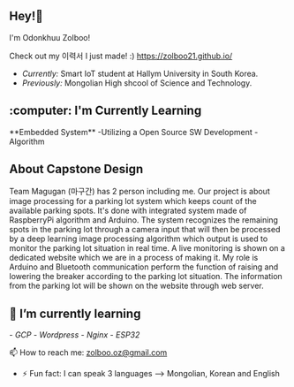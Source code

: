 <h2>Hey!👋</h2>

I'm Odonkhuu Zolboo!

Check out my 이력서 I just made! :)
https://zolboo21.github.io/

- <i>Currently:</i> Smart IoT student at Hallym University in South Korea.
- <i>Previously:</i> Mongolian High shcool of Science and Technology.

<h2> :computer: I'm Currently Learning</h2>
**Embedded System**
-Utilizing a Open Source SW Development
-Algorithm

<h2>About Capstone Design</h2>
Team Magugan (마구간) has 2 person including me.
Our project is about image processing for a parking lot system which keeps count of the available parking spots. It's done with integrated system made of RaspberryPi algorithm and Arduino. The system recognizes the remaining spots in the parking lot through a camera input that will then be processed by a deep learning image processing algorithm which output is used to monitor the parking lot situation in real time. A live monitoring is shown on a dedicated website which we are in a process of making it.
My role is Arduino and Bluetooth communication perform the function of raising and lowering the breaker according to the parking lot situation. The information from the parking lot will be shown on the website through web server.


<h2>🌱 I’m currently learning</h2>
 - <i>GCP</i>
 - <i>Wordpress</i>
 - <i>Nginx</i>
 - <i>ESP32</i>

📫 How to reach me: zolboo.oz@gmail.com
- ⚡ Fun fact: I can speak 3 languages
--> Mongolian, Korean and English

